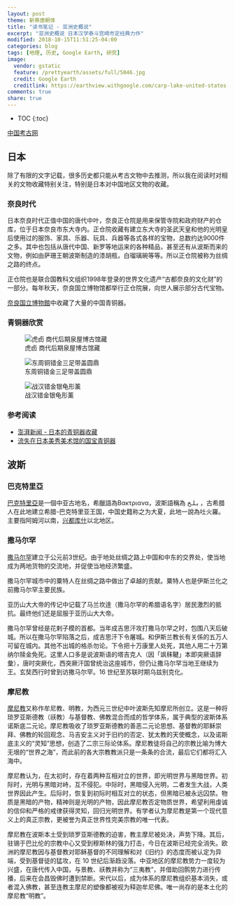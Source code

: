 ```yaml
---
layout: post
theme: 新蒂唐朝体
title: "读书笔记 - 亚洲史概说"
excerpt: "亚洲史概说 日本汉学泰斗宫崎市定经典力作"
modified: 2018-10-15T11:51:25-04:00
categories: blog
tags: [地理, 历史, Google Earth, 研究]
image:
  vendor: gstatic
  feature: /prettyearth/assets/full/5046.jpg
  credit: Google Earth
  creditlink: https://earthview.withgoogle.com/carp-lake-united-states-5046
comments: true
share: true
---
```


* TOC
{:toc}

[中国考古网](http://kaogu.cssn.cn)

## 日本

除了有限的文字记载，很多历史都只能从考古文物中去推测，所以我在阅读时对相关的文物收藏特别关注，特别是日本对中国地区文物的收藏。

### 奈良时代

日本奈良时代正值中国的唐代中叶，奈良正仓院是用来保管寺院和政府财产的仓库，位于日本奈良市东大寺内。正仓院收藏有建立东大寺的圣武天皇和他的光明皇后使用过的服饰、家具、乐器、玩具、兵器等各式各样的宝物，总数约达9000件之多。其中也包括从唐代中国、新罗等地运来的各种精品，甚至还有从波斯而来的文物，例如由萨珊王朝波斯制造的漆胡瓶，白瑠璃碗等等。所以正仓院被称为丝绸之路的终点。

正仓院也是联合国教科文组织1998年登录的世界文化遗产“古都奈良的文化财”的一部分。每年秋天，奈良国立博物馆都举行正仓院展，向世人展示部分古代宝物。

[奈良国立博物館][narahaku]中收藏了大量的中国青铜器。

### 青铜器欣赏

<figure class="middle center">
  <img src="http://n.sinaimg.cn/collect/crawl/419/w550h669/20180420/qzBg-fznefkf8845089.jpg" alt="虎卣 商代后期泉屋博古馆藏" >
  <figcaption>虎卣 商代后期泉屋博古馆藏</figcaption>
</figure>

<figure class="middle center">
  <img src="http://5b0988e595225.cdn.sohucs.com/images/20170911/f67877108d28451097575868ecb44e20.jpeg" alt="东周铜错金三足带盖圆鼎" >
  <figcaption>东周铜错金三足带盖圆鼎</figcaption>
</figure>

<figure class="middle center">
  <img src="http://5b0988e595225.cdn.sohucs.com/images/20170911/45c2f48fa2d14c9a8282cae840326200.jpeg" alt="战汉错金银龟形薰" >
  <figcaption>战汉错金银龟形薰</figcaption>
</figure>

### 参考阅读

* [澎湃新闻 - 日本的青铜器收藏](http://collection.sina.com.cn/plfx/2018-04-21/doc-ifznefkf8860381.shtml)
* [流失在日本美秀美术馆的国宝青铜器](http://www.sohu.com/a/191258758_776727)

[narahaku]:https://www.narahaku.go.jp/collection/?bumon=中国古代青銅器

## 波斯

### 巴克特里亞

[巴克特里亞](https://www.wikiwand.com/en/Bactria)是一個中亚古地名，希臘語為Βακτριανα，波斯語稱為 بـلـخ ，古希腊人在此地建立希腊-巴克特里亚王国，中国史籍称之为大夏，此地一說為吐火羅。主要指阿姆河以南，[兴都库什][Hindu_Kush]以北地区。

### 撒马尔罕

[撒马尔罕][Samarkand]建立于公元前3世纪。由于地处丝绸之路上中国和中东的交界处，使当地成为两地货物的交流地，并促使当地经济繁盛。

撒马尔罕城市中的粟特人在丝绸之路中做出了卓越的贡献。粟特人也是伊斯兰化之前撒马尔罕主要民族。

亚历山大大帝的传记中记载了马兰坎逹（撒马尔罕的希腊语名字）居民激烈的抵抗。最终他们还是屈服于亚历山大大帝。

撒马尔罕曾经是花剌子模的首都。当年成吉思汗攻打撒马尔罕之时，包围八天后破城。所以在撒马尔罕陷落之后，成吉思汗下令屠城。和伊斯兰教长有关係的五万人可留在城内。其他不出城的格杀勿论。下令把十万康里人处死，其他人用二十万第纳尔赎金免死。这里人口多是说波斯语的塔吉克人（因「飒秣鞬」本即突厥语辞彙），唐时突厥化，西突厥汗国曾统治这座城市，但仍让撒马尔罕当地王继续为王。玄奘西行时曾到访撒马尔罕。16 世纪至苏联时期乌兹别克化。

### 摩尼教

[摩尼教][Manichaeism]又称作牟尼教、明教，为西元三世纪中叶波斯先知摩尼所创立。这是一种将琐罗亚斯德教（祆教）与基督教、佛教混合而成的哲学体系，属于典型的波斯体系诺斯底二元论。摩尼教吸收了琐罗亚斯德教的善恶二元论思想、基督教的耶稣崇拜、佛教的轮回观念、马吉安主义对于旧约的否定、犹太教的天使概念，以及诺斯底主义的“灵知”思想，创造了二宗三际论体系。摩尼教徒将自己的宗教比喻为博大无垠的“世界之海”，而此前的各大宗教教派只是一条条的合流，最后它们都将汇入海中。

摩尼教认为，在太初时，存在着两种互相对立的世界，即光明世界与黑暗世界。初际时，光明与黑暗对峙，互不侵犯。中际时，黑暗侵入光明，二者发生大战，人类世界因此产生。后际时，恢复到初际时相互对立的状态，但黑暗已被永远囚禁。物质是黑暗的产物，精神则是光明的产物，因此摩尼教否定物质世界，希望利用虔诚的信仰和严格的戒律获得灵知，回归光明世界。有学者认为摩尼教是第一个现代意义上的真正宗教，更被誉为真正世界性完美宗教的唯一代表。

摩尼教在波斯本土受到琐罗亚斯德教的迫害，教主摩尼被处决，声势下降。其后，驻锡于巴比伦的宗教中心又受到穆斯林的强力打击，今日在波斯已经完全消失。欧洲的摩尼教因与基督教对耶稣基督的不同理解和对《旧约》的态度而被认定为异端，受到基督徒的猛攻，在 10 世纪后渐趋没落。中亚地区的摩尼教势力一度较为兴盛，在唐代传入中国，与景教、祆教并称为“三夷教”，并借助回鹘势力进行传播，后来在会昌毁佛时遭到禁断。宋代以后，成为体系的摩尼教组织基本消失，或者混入佛教，甚至连教主摩尼的塑像都被视为释迦牟尼佛。唯一尚存的是本土化的摩尼教“明教”。

[Hindu_Kush]:https://www.wikiwand.com/en/Hindu_Kush
[Samarkand]:https://www.wikiwand.com/en/Samarkand

[Manichaeism]:https://www.wikiwand.com/en/Manichaeism